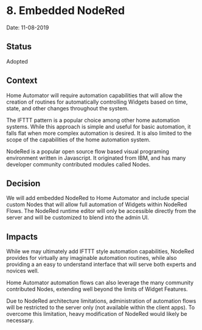 # 8. Embedded NodeRed

Date: 11-08-2019

## Status

Adopted

## Context

Home Automator will require automation capabilities that will allow the
creation of routines for automatically controlling Widgets based on
time, state, and other changes throughout the system.

The IFTTT pattern is a popular choice among other home automation
systems.  While this approach is simple and useful for basic automation,
it falls flat when more complex automation is desired.  It is also
limited to the scope of the capabilities of the home automation system.

NodeRed is a popular open source flow based visual programing environment
written in Javascript.  It originated from IBM, and has many developer
community contributed modules called Nodes.

## Decision

We will add embedded NodeRed to Home Automator and include special custom
Nodes that will allow full automation of Widgets within NodeRed Flows.
The NodeRed runtime editor will only be accessible directly from the
server and will be customized to blend into the admin UI.

## Impacts

While we may ultimately add IFTTT style automation capabilities, NodeRed
provides for virtually any imaginable automation routines, while also
providing a an easy to understand interface that will serve both experts
and novices well.

Home Automator automation flows can also leverage the many community
contributed Nodes, extending well beyond the limits of Widget Features.

Due to NodeRed architecture limitations, administration of automation
flows will be restricted to the server only (not available within the
client apps).  To overcome this limitation, heavy modification of NodeRed
would likely be necessary.
 
